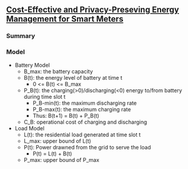 ## [Cost-Effective and Privacy-Preseving Energy Management for Smart Meters](http://ieeexplore.ieee.org/xpls/abs_all.jsp?arnumber=6876215)


### Summary


### Model
- Battery Model
  - B_max: the battery capacity
  - B(t): the energy level of battery at time t
    - 0 <= B(t) <= B_max
  - P_B(t): the charging(>0)/discharging(<0) energy to/from battery during time slot t
    - P_B-min(t): the maximum discharging rate
    - P_B-max(t): the maximum charging rate
    - Thus: B(t+1) = B(t) + P_B(t)
  - C_B: operational cost of charging and discharging
- Load Model
  - L(t): the residential load generated at time slot t
  - L_max: upper bound of L(t)
  - P(t): Power drawned from the grid to serve the load
    - P(t) = L(t) + B(t)
  - P_max: upper bound of P_max
